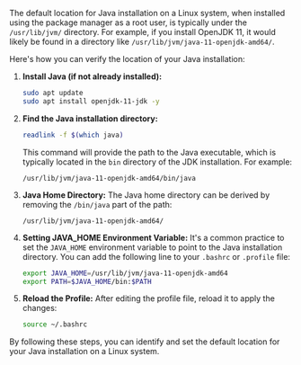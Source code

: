 The default location for Java installation on a Linux system, when installed using the package manager as a root user, is typically under the `/usr/lib/jvm/` directory. For example, if you install OpenJDK 11, it would likely be found in a directory like `/usr/lib/jvm/java-11-openjdk-amd64/`.

Here's how you can verify the location of your Java installation:

1. **Install Java (if not already installed):**
   ```bash
   sudo apt update
   sudo apt install openjdk-11-jdk -y
   ```

2. **Find the Java installation directory:**
   ```bash
   readlink -f $(which java)
   ```

   This command will provide the path to the Java executable, which is typically located in the `bin` directory of the JDK installation. For example:
   ```
   /usr/lib/jvm/java-11-openjdk-amd64/bin/java
   ```

3. **Java Home Directory:**
   The Java home directory can be derived by removing the `/bin/java` part of the path:
   ```
   /usr/lib/jvm/java-11-openjdk-amd64/
   ```

4. **Setting JAVA_HOME Environment Variable:**
   It's a common practice to set the `JAVA_HOME` environment variable to point to the Java installation directory. You can add the following line to your `.bashrc` or `.profile` file:
   ```bash
   export JAVA_HOME=/usr/lib/jvm/java-11-openjdk-amd64
   export PATH=$JAVA_HOME/bin:$PATH
   ```

5. **Reload the Profile:**
   After editing the profile file, reload it to apply the changes:
   ```bash
   source ~/.bashrc
   ```

By following these steps, you can identify and set the default location for your Java installation on a Linux system.
